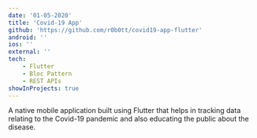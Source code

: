 ```yaml
---
date: '01-05-2020'
title: 'Covid-19 App'
github: 'https://github.com/r0b0tt/covid19-app-flutter'
android: ''
ios: ''
external: ''
tech:
    - Flutter
    - Bloc Pattern
    - REST APIs
showInProjects: true
---
```


A native mobile application built using Flutter that helps in tracking data relating to the Covid-19 pandemic and also educating the public about the disease.
